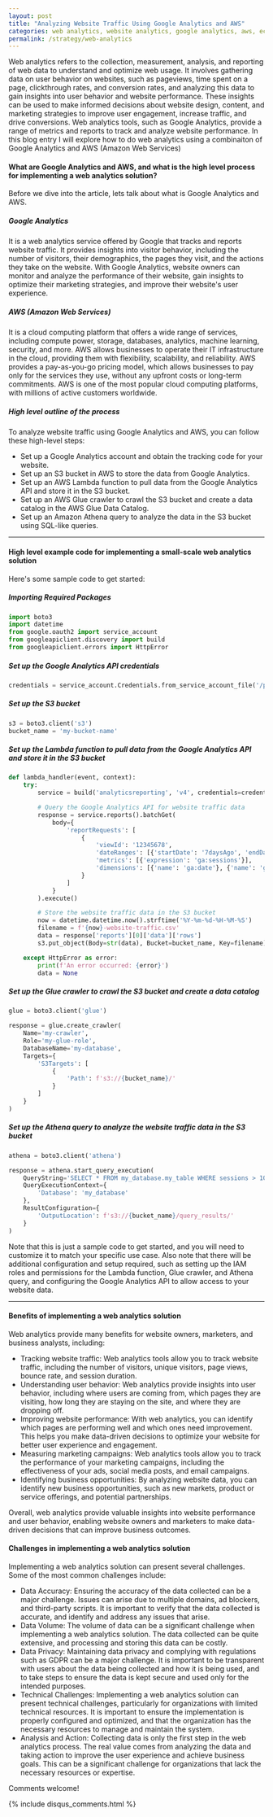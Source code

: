 ```yaml
---
layout: post
title: "Analyzing Website Traffic Using Google Analytics and AWS"
categories: web analytics, website analytics, google analytics, aws, ec2, python, plotly
permalink: /strategy/web-analytics
---
```

Web analytics refers to the collection, measurement, analysis, and reporting of web data to understand and optimize web usage. It involves gathering data on user behavior on websites, such as pageviews, time spent on a page, clickthrough rates, and conversion rates, and analyzing this data to gain insights into user behavior and website performance. These insights can be used to make informed decisions about website design, content, and marketing strategies to improve user engagement, increase traffic, and drive conversions. Web analytics tools, such as Google Analytics, provide a range of metrics and reports to track and analyze website performance. In this blog entry I will explore how to do web analytics using a combinaiton of Google Analytics and AWS (Amazon Web Services)

#### What are Google Analytics and AWS, and what is the high level process for implementing a web analytics solution?
Before we dive into the article, lets talk about what is Google Analytics and AWS. 

##### Google Analytics
It is a web analytics service offered by Google that tracks and reports website traffic. It provides insights into visitor behavior, including the number of visitors, their demographics, the pages they visit, and the actions they take on the website. With Google Analytics, website owners can monitor and analyze the performance of their website, gain insights to optimize their marketing strategies, and improve their website's user experience.

##### AWS (Amazon Web Services)
It is a cloud computing platform that offers a wide range of services, including compute power, storage, databases, analytics, machine learning, security, and more. AWS allows businesses to operate their IT infrastructure in the cloud, providing them with flexibility, scalability, and reliability. AWS provides a pay-as-you-go pricing model, which allows businesses to pay only for the services they use, without any upfront costs or long-term commitments. AWS is one of the most popular cloud computing platforms, with millions of active customers worldwide.

##### High level outline of the process 
To analyze website traffic using Google Analytics and AWS, you can follow these high-level steps:

- Set up a Google Analytics account and obtain the tracking code for your website.
- Set up an S3 bucket in AWS to store the data from Google Analytics.
- Set up an AWS Lambda function to pull data from the Google Analytics API and store it in the S3 bucket.
- Set up an AWS Glue crawler to crawl the S3 bucket and create a data catalog in the AWS Glue Data Catalog.
- Set up an Amazon Athena query to analyze the data in the S3 bucket using SQL-like queries.

---

#### High level example code for implementing a small-scale web analytics solution
Here's some sample code to get started:

##### Importing Required Packages
```python
import boto3
import datetime
from google.oauth2 import service_account
from googleapiclient.discovery import build
from googleapiclient.errors import HttpError
```

##### Set up the Google Analytics API credentials
```python
credentials = service_account.Credentials.from_service_account_file('/path/to/credentials.json')
```

##### Set up the S3 bucket
```python
s3 = boto3.client('s3')
bucket_name = 'my-bucket-name'
```

##### Set up the Lambda function to pull data from the Google Analytics API and store it in the S3 bucket
```python
def lambda_handler(event, context):
    try:
        service = build('analyticsreporting', 'v4', credentials=credentials)

        # Query the Google Analytics API for website traffic data
        response = service.reports().batchGet(
            body={
                'reportRequests': [
                    {
                        'viewId': '12345678',
                        'dateRanges': [{'startDate': '7daysAgo', 'endDate': 'today'}],
                        'metrics': [{'expression': 'ga:sessions'}],
                        'dimensions': [{'name': 'ga:date'}, {'name': 'ga:hour'}]
                    }
                ]
            }
        ).execute()

        # Store the website traffic data in the S3 bucket
        now = datetime.datetime.now().strftime('%Y-%m-%d-%H-%M-%S')
        filename = f'{now}-website-traffic.csv'
        data = response['reports'][0]['data']['rows']
        s3.put_object(Body=str(data), Bucket=bucket_name, Key=filename)

    except HttpError as error:
        print(f'An error occurred: {error}')
        data = None
```

##### Set up the Glue crawler to crawl the S3 bucket and create a data catalog
```python
glue = boto3.client('glue')

response = glue.create_crawler(
    Name='my-crawler',
    Role='my-glue-role',
    DatabaseName='my-database',
    Targets={
        'S3Targets': [
            {
                'Path': f's3://{bucket_name}/'
            }
        ]
    }
)
```

##### Set up the Athena query to analyze the website traffic data in the S3 bucket
```python
athena = boto3.client('athena')

response = athena.start_query_execution(
    QueryString='SELECT * FROM my_database.my_table WHERE sessions > 100',
    QueryExecutionContext={
        'Database': 'my_database'
    },
    ResultConfiguration={
        'OutputLocation': f's3://{bucket_name}/query_results/'
    }
)
```

Note that this is just a sample code to get started, and you will need to customize it to match your specific use case. Also note that there will be additional configuration and setup required, such as setting up the IAM roles and permissions for the Lambda function, Glue crawler, and Athena query, and configuring the Google Analytics API to allow access to your website data.

---

#### Benefits of implementing a web analytics solution
Web analytics provide many benefits for website owners, marketers, and business analysts, including:
- Tracking website traffic: Web analytics tools allow you to track website traffic, including the number of visitors, unique visitors, page views, bounce rate, and session duration.
- Understanding user behavior: Web analytics provide insights into user behavior, including where users are coming from, which pages they are visiting, how long they are staying on the site, and where they are dropping off.
- Improving website performance: With web analytics, you can identify which pages are performing well and which ones need improvement. This helps you make data-driven decisions to optimize your website for better user experience and engagement.
- Measuring marketing campaigns: Web analytics tools allow you to track the performance of your marketing campaigns, including the effectiveness of your ads, social media posts, and email campaigns.
- Identifying business opportunities: By analyzing website data, you can identify new business opportunities, such as new markets, product or service offerings, and potential partnerships.

Overall, web analytics provide valuable insights into website performance and user behavior, enabling website owners and marketers to make data-driven decisions that can improve business outcomes.


#### Challenges in implementing a web analytics solution
Implementing a web analytics solution can present several challenges. Some of the most common challenges include:
- Data Accuracy: Ensuring the accuracy of the data collected can be a major challenge. Issues can arise due to multiple domains, ad blockers, and third-party scripts. It is important to verify that the data collected is accurate, and identify and address any issues that arise.
- Data Volume: The volume of data can be a significant challenge when implementing a web analytics solution. The data collected can be quite extensive, and processing and storing this data can be costly.
- Data Privacy: Maintaining data privacy and complying with regulations such as GDPR can be a major challenge. It is important to be transparent with users about the data being collected and how it is being used, and to take steps to ensure the data is kept secure and used only for the intended purposes.
- Technical Challenges: Implementing a web analytics solution can present technical challenges, particularly for organizations with limited technical resources. It is important to ensure the implementation is properly configured and optimized, and that the organization has the necessary resources to manage and maintain the system.
- Analysis and Action: Collecting data is only the first step in the web analytics process. The real value comes from analyzing the data and taking action to improve the user experience and achieve business goals. This can be a significant challenge for organizations that lack the necessary resources or expertise.

Comments welcome!

{% include disqus_comments.html %}
